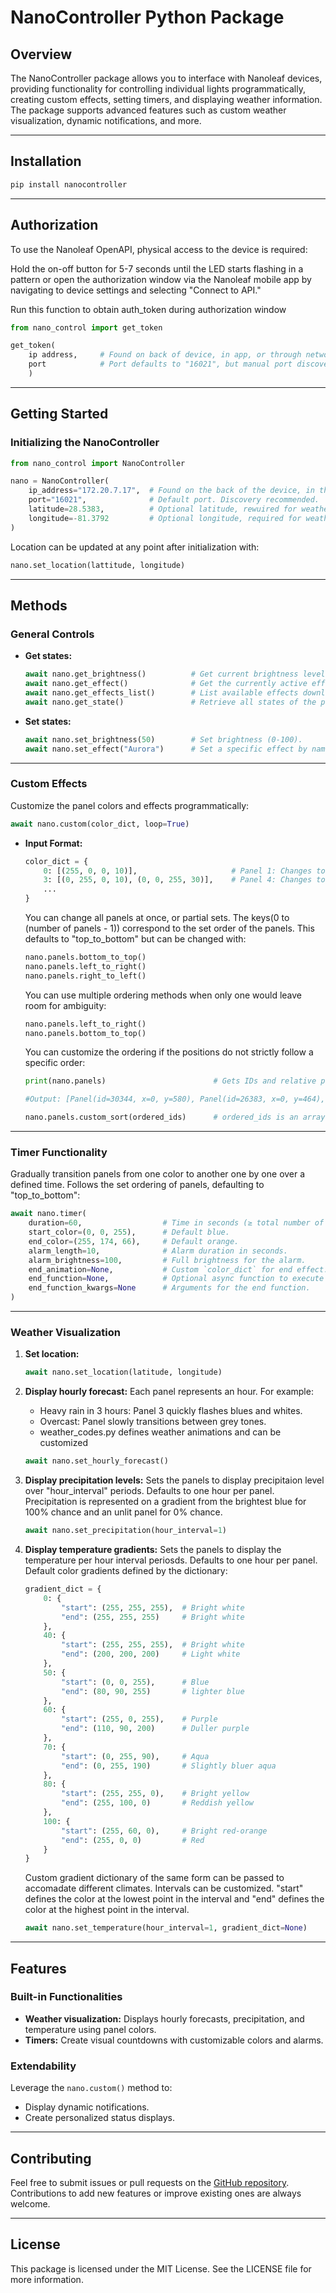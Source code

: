 # NanoController Python Package

## Overview

The NanoController package allows you to interface with Nanoleaf devices, providing functionality for controlling individual lights programmatically, creating custom effects, setting timers, and displaying weather information. The package supports advanced features such as custom weather visualization, dynamic notifications, and more.

---

## Installation

```bash
pip install nanocontroller
```

---

## Authorization  

To use the Nanoleaf OpenAPI, physical access to the device is required:

Hold the on-off button for 5-7 seconds until the LED starts flashing in a pattern or open the authorization window via the Nanoleaf mobile app by navigating to device settings and selecting "Connect to API."

Run this function to obtain auth_token during authorization window
```python
from nano_control import get_token

get_token(
    ip address,     # Found on back of device, in app, or through network discovery tool 
    port            # Port defaults to "16021", but manual port discovery recommended. 
    )
```
    
---

## Getting Started

### Initializing the NanoController

```python
from nano_control import NanoController

nano = NanoController(
    ip_address="172.20.7.17",  # Found on the back of the device, in the app, or via a network scan.
    port="16021",              # Default port. Discovery recommended.
    latitude=28.5383,          # Optional latitude, rewuired for weather functions.
    longitude=-81.3792         # Optional longitude, required for weather functions.
)
```
Location can be updated at any point after initialization with:
```python
nano.set_location(lattitude, longitude)
```
---

## Methods

### General Controls

- **Get states:**
  ```python
  await nano.get_brightness()          # Get current brightness level.
  await nano.get_effect()              # Get the currently active effect.
  await nano.get_effects_list()        # List available effects downloaded in the app.
  await nano.get_state()               # Retrieve all states of the panels.
  ```

- **Set states:**
  ```python
  await nano.set_brightness(50)        # Set brightness (0-100).
  await nano.set_effect("Aurora")      # Set a specific effect by name.
  ```

---

### Custom Effects

Customize the panel colors and effects programmatically:

```python
await nano.custom(color_dict, loop=True)
```

- **Input Format:**
  ```python
  color_dict = {
      0: [(255, 0, 0, 10)],                     # Panel 1: Changes to Red with a 1-second transition.
      3: [(0, 255, 0, 10), (0, 0, 255, 30)],    # Panel 4: Changes to Green with a 1-second transition, then changes to blue with a 3 second transition. Loops by default, if Loop is False then remains static on blue after transitions
      ...
  }
  ```
  You can change all panels at once, or partial sets. The keys(0 to (number of panels - 1)) correspond to the set order of the panels. This defaults to "top_to_bottom" but can be changed with:
  ```python
  nano.panels.bottom_to_top()
  nano.panels.left_to_right()
  nano.panels.right_to_left()
  ```
  You can use multiple ordering methods when only one would leave room for ambiguity:
  ```python
  nano.panels.left_to_right()
  nano.panels.bottom_to_top()
  ```
  You can customize the ordering if the positions do not strictly follow a specific order:
  ```python
  print(nano.panels)                        # Gets IDs and relative postions        
  
  #Output: [Panel(id=30344, x=0, y=580), Panel(id=26383, x=0, y=464), Panel(id=19622, x=0, y=348), Panel(id=29596, x=0, y=232), Panel(id=11739, x=0, y=116), Panel(id=38168, x=0, y=0)]
  
  nano.panels.custom_sort(ordered_ids)      # ordered_ids is an array of the ids in a customized order, [26383, 19622, 30344, etc...]  

  ```
---

### Timer Functionality

Gradually transition panels from one color to another one by one over a defined time. Follows the set ordering of panels, defaulting to "top_to_bottom":

```python
await nano.timer(
    duration=60,                  # Time in seconds (≥ total number of panels).
    start_color=(0, 0, 255),      # Default blue.
    end_color=(255, 174, 66),     # Default orange.
    alarm_length=10,              # Alarm duration in seconds.
    alarm_brightness=100,         # Full brightness for the alarm.
    end_animation=None,           # Custom `color_dict` for end effect. Defaults to quckly cycling through random colors.
    end_function=None,            # Optional async function to execute during end_animation
    end_function_kwargs=None      # Arguments for the end function.
)
```

---

### Weather Visualization

1. **Set location:**
   ```python
   await nano.set_location(latitude, longitude)
   ```

2. **Display hourly forecast:**
   Each panel represents an hour. For example:
   - Heavy rain in 3 hours: Panel 3 quickly flashes blues and whites.
   - Overcast: Panel slowly transitions between grey tones.
   - weather_codes.py defines weather animations and can be customized 

   ```python
   await nano.set_hourly_forecast()
   ```

3. **Display precipitation levels:**
   Sets the panels to display precipitaion level over "hour_interval" periods. Defaults to one hour per panel. Precipitation is represented on a gradient from the brightest blue for 100% chance and an unlit panel for 0% chance. 
   ```python
   await nano.set_precipitation(hour_interval=1)
   ```

4. **Display temperature gradients:**
   Sets the panels to display the temperature per hour interval periosds. Defaults to one hour per panel.
    Default color gradients defined by the dictionary:
    ```python
    gradient_dict = {
        0: {
            "start": (255, 255, 255),  # Bright white
            "end": (255, 255, 255)     # Bright white
        },
        40: {
            "start": (255, 255, 255),  # Bright white
            "end": (200, 200, 200)     # Light white
        },
        50: {
            "start": (0, 0, 255),      # Blue
            "end": (80, 90, 255)       # lighter blue
        },
        60: {
            "start": (255, 0, 255),    # Purple
            "end": (110, 90, 200)      # Duller purple
        },
        70: {
            "start": (0, 255, 90),     # Aqua
            "end": (0, 255, 190)       # Slightly bluer aqua
        },
        80: {
            "start": (255, 255, 0),    # Bright yellow
            "end": (255, 100, 0)       # Reddish yellow
        },
        100: {
            "start": (255, 60, 0),     # Bright red-orange
            "end": (255, 0, 0)         # Red
        }
    }
    ```
    Custom gradient dictionary of the same form can be passed to accomadate different climates. Intervals can be customized. "start" defines the color at the lowest point in the interval and "end" defines the color at the highest point in the interval. 


    ```python
    await nano.set_temperature(hour_interval=1, gradient_dict=None)
    ```

---

## Features

### Built-in Functionalities
- **Weather visualization:** Displays hourly forecasts, precipitation, and temperature using panel colors.
- **Timers:** Create visual countdowns with customizable colors and alarms.

### Extendability
Leverage the `nano.custom()` method to:
- Display dynamic notifications.
- Create personalized status displays.

---

## Contributing

Feel free to submit issues or pull requests on the [GitHub repository](https://github.com/your-repo/nanocontroller). Contributions to add new features or improve existing ones are always welcome.

---

## License

This package is licensed under the MIT License. See the LICENSE file for more information.